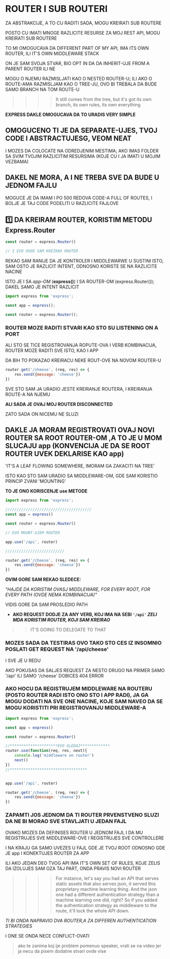 # ROUTER I SUB ROUTERI

ZA ABSTRAKCIJE, A TO CU RADITI SADA, MOGU KREIRATI SUB ROUTERE

POSTO CU IMATI MNOGE RAZLICITE RESURSE ZA MOJ REST API, MOGU KREIRATI SUB ROUTERE

TO MI OMOGUCAVA DA DIFFERENT PART OF MY API, IMA ITS OWN ROUTER, ILI IT'S OWN MIDDLEWARE STACK

ON JE SAM SVOJA STVAR, BIO OPT IN DA DA INHERIT-UJE FROM A PARENT ROUTER ILI NE

MOGU O NJEMU RAZMISLJATI KAO O NESTED ROUTER-U; ILI AKO O ROUTE-AMA RAZMISLJAM KAO O TREE-JU, OVO BI TREBALA DA BUDE SAMO BRANCH NA TOM ROUTE-U

>>>> It still comes from the tree, but it's got its own branch, its own rules, its own everything

**EXPRESS DAKLE OMOGUCAVA DA TO URADIS VERY SIMPLE**

## OMOGUCENO TI JE DA SEPARATE-UJES, TVOJ CODE I ABSTRACTUJESG, VEOM NEAT

I MOZES DA COLOCATE NA ODREDJENIM MESTIMA; AKO IMAS FOLDER SA SVIM TVOJIM RAZLICITIM RESURSIMA (KOJE CU I JA IMATI U MOJIM VEZBAMA)

## DAKEL NE MORA, A I NE TREBA SVE DA BUDE U JEDNOM FAJLU

MOGUCE JE DA IMAM I PO 500 REDOVA CODE-A FULL OF ROUTES, I BOLJE JE TAJ CODE PODELITI U RAZLICITE FAJLOVE

## :one: DA KREIRAM ROUTER, KORISTIM METODU Express.Router

```javascript
const router = express.Router()

// I EVO OVDE SAM KREIRAO ROUTER

```

REKAO SAM RANIJE DA JE KONTROLER I MIDDLEWARWE U SUSTINI ISTO, SAM OSTO JE RAZLICIT INTENT, ODNOSNO KORISTE SE NA RAZLICITE NACINE

ISTO JE I SA *app-OM* (**express()**) I SA ROUTER-OM (express.Router()); DAKEL SAMO JE INTENT RAZLICIT

```javascript
import express from 'express';

const app = express();

const router = express.Router();
```

### ROUTER MOZE RADITI STVARI KAO STO SU LISTENING ON A PORT

ALI STO SE TICE REGISTROVANJA ROPUTE-OVA I VERB KOMBINACIJA, ROUTER MOZE RADITI SVE ISTO, KAO I APP

DA BIH TO POKAZAO KREIRACU NEKE ROUT-OVE NA NOVOM ROUTER-U

```javascript
router.get('/sheese', (req, res) => {
    res.send({message: 'cheese'})
})
```

SVE STO SAM JA URADIO JESTE KREIRANJE ROUTERA, I KREIRANJA ROUTE-A NA NJEMU

**ALI SADA JE OVAJ MOJ ROUTER DISCONNECTED**

ZATO SADA ON NICEMU NE SLUZI

## DAKLE JA MORAM REGISTROVATI OVAJ NOVI ROUTER SA ROOT ROUTER-OM ,A TO JE U MOM SLUCAJU app (KONVENCIJA JE DA SE ROOT ROUTER UVEK DEKLARISE KAO app)

'IT'S A LEAF FLOWING SOMEWHERE,  IMORAM GA ZAKACITI NA TREE'

ISTO KAO STO SAM URADIO SA MIDDLEWARE-OM, GDE SAM KORISTIO PRINCIP ZVANI 'MOUNTING'

**TO JE ONO KORISCENJE use METODE**

```javascript
import express from 'express';

//////////////////////////////////////
const app = express()

const router = express.Router()

// EVO MOUNT-UJEM ROUTER

app.use('/api', router)

//////////////////////////

router.get('/cheese', (req, res) => {
    res.send({message: 'cheese'})
})
```

**OVIM GORE SAM REKAO SLEDECE:**

*"HAJDE DA KORISTIM OVASJ MIDDLEWARE, FOR EVERY ROOT, FOR EVERY PATH (OVDE NEMA KOMBINACIJA)"*

VIDIS GORE DA SAM PROSLEDIO PATH

- **AKO REQUEST DODJE ZA ANY VERB, KOJ IMA NA SEBI `'/api'` *ZELI MDA KORISTIM ROUTER, KOJI SAM KREIRAO***

>> IT'S GOING TO DELEGATE TO THAT

### MOZES SADA DA TESTIRAS OVO TAKO STO CES IZ INSOMNIO POSLATI GET REQUEST NA '/api/cheese'

I SVE JE U REDU

AKO POKUSAS DA SALJES REQUEST ZA NESTO DRUGO NA PRIMER SAMO '/api' ILI SAMO '/cheese' DOBICES 404 ERROR

### AKO HOCU DA REGISTRUJEM MIDDLEWARE NA ROUTERU (POSTO ROUTER RADI ISTO ONO STO I APP RADI), JA GA MOGU DODATI NA SVE ONE NACINE, KOJE SAM NAVEO DA SE MOGU KORISTITI PRI REGISTROVANJU MIDDLEWARE-A

```javascript
import express from 'express';

const app = express()

const router = express.Router()

//*********************EVO GLEDAJ*************
router.use(function(req, res, next){
    console.log('middleware on router')
    next()
})
//**********************************


app.use('/api', router)

router.get('/cheese', (req, res) => {
    res.send({message: 'cheese'})
})
```

### ZAPAMTI JOS JEDNOM DA TI ROUTER PRVENSTVENO SLUZI DA NE BI MORAO SVE STAVLJATI U JEDAN FAJL

OVAKO MOZES DA DEFINISES ROUTER U JEDNOM FAJL I DA MU REGISTRUJES SVE MIDDLEWARE-OVE I REGISTRUJES SVE CONTROLLERE

I NA KRAJU GA SAMO UVEZES U FAJL GDE JE TVOJ ROOT ODNOSNO GDE JE app I KONEKTUJES ROUTER ZA APP

ILI AKO JEDAN DEO TVOG API IMA IT'S OWN SET OF RULES, KOJE ZELIS DA IZOLUJES SAM OZA TAJ PART, ONDA PRAVIS NOVI ROUTER

>>>> For instance, let's say you had an API that serves static assets that also serves json, it served this proprietary machine learning thing. And the json one had a different authentication strategy than a machine learning one did, right? So if you added the authentication strategy as middleware to the route, it'll lock the whole API down.

*TI BI ONDA NAPRAVIO DVA ROUTER,A ZA DIFFEREN AUTHENTICATION STRATEGIES*

I ONE SE ONDA NECE CONFLICT-OVATI

> ako te zanima koj ije problem pomenuo speaker, vrati se na video jer ja necu da pisem dodatne stvari ovde vise